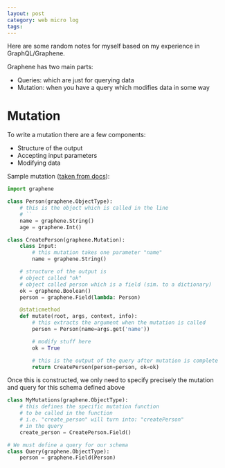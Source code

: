 ```yaml
---
layout: post
category: web micro log
tags:
---
```


Here are some random notes for myself based on my experience in GraphQL/Graphene.

Graphene has two main parts:

- Queries: which are just for querying data
- Mutation: when you have a query which modifies data in some way

# Mutation

To write a mutation there are a few components:

- Structure of the output
- Accepting input parameters
- Modifying data

Sample mutation ([taken from docs](http://docs.graphene-python.org/en/latest/types/mutations/)):

```py
import graphene

class Person(graphene.ObjectType):
    # this is the object which is called in the line
    # ``
    name = graphene.String()
    age = graphene.Int()

class CreatePerson(graphene.Mutation):
    class Input:
        # this mutation takes one parameter "name"
        name = graphene.String()

    # structure of the output is
    # object called "ok"
    # object called person which is a field (sim. to a dictionary)
    ok = graphene.Boolean()
    person = graphene.Field(lambda: Person)

    @staticmethod
    def mutate(root, args, context, info):
        # this extracts the argument when the mutation is called
        person = Person(name=args.get('name'))

        # modify stuff here
        ok = True

        # this is the output of the query after mutation is complete
        return CreatePerson(person=person, ok=ok)
```

Once this is constructed, we only need to specify precisely the mutation and query for this schema defined above

```py
class MyMutations(graphene.ObjectType):
    # this defines the specific mutation function
    # to be called in the function
    # i.e. "create_person" will turn into: "createPerson"
    # in the query
    create_person = CreatePerson.Field()

# We must define a query for our schema
class Query(graphene.ObjectType):
    person = graphene.Field(Person)
```

